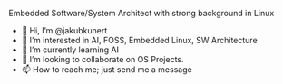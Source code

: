 Embedded Software/System Architect with strong background in Linux

- 👋 Hi, I’m @jakubkunert
- 👀 I’m interested in AI, FOSS, Embedded Linux, SW Architecture
- 🌱 I’m currently learning AI
- 💞️ I’m looking to collaborate on OS Projects.
- 📫 How to reach me; just send me a message

<!---
jakubkunert/jakubkunert is a ✨ special ✨ repository because its `README.md` (this file) appears on your GitHub profile.
You can click the Preview link to take a look at your changes.
--->
